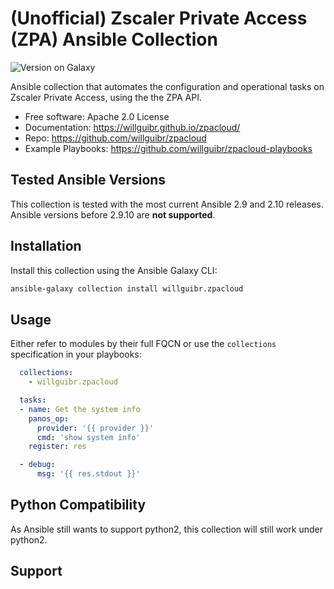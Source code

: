 (Unofficial) Zscaler Private Access (ZPA) Ansible Collection
=========================

![Version on Galaxy](https://img.shields.io/badge/dynamic/json?style=flat&label=Ansible+Galaxy&prefix=v&url=https://galaxy.ansible.com/api/v2/collections/willguibr/zpacloud/&query=latest_version.version)

Ansible collection that automates the configuration and operational tasks on
Zscaler Private Access, using the the ZPA API.

-   Free software: Apache 2.0 License
-   Documentation:
    <https://willguibr.github.io/zpacloud/>
-   Repo:
    <https://github.com/willguibr/zpacloud>
-   Example Playbooks:
    <https://github.com/willguibr/zpacloud-playbooks>

Tested Ansible Versions
-----------------------

This collection is tested with the most current Ansible 2.9 and 2.10 releases.  Ansible versions
before 2.9.10 are **not supported**.

Installation
------------

Install this collection using the Ansible Galaxy CLI:

```bash
ansible-galaxy collection install willguibr.zpacloud
```

Usage
-----

Either refer to modules by their full FQCN or use the `collections`
specification in your playbooks:

```yaml
  collections:
    - willguibr.zpacloud

  tasks:
  - name: Get the system info
    panos_op:
      provider: '{{ provider }}'
      cmd: 'show system info'
    register: res

  - debug:
      msg: '{{ res.stdout }}'
```

Python Compatibility
--------------------

As Ansible still wants to support python2, this collection will still work
under python2.

Support
-------

